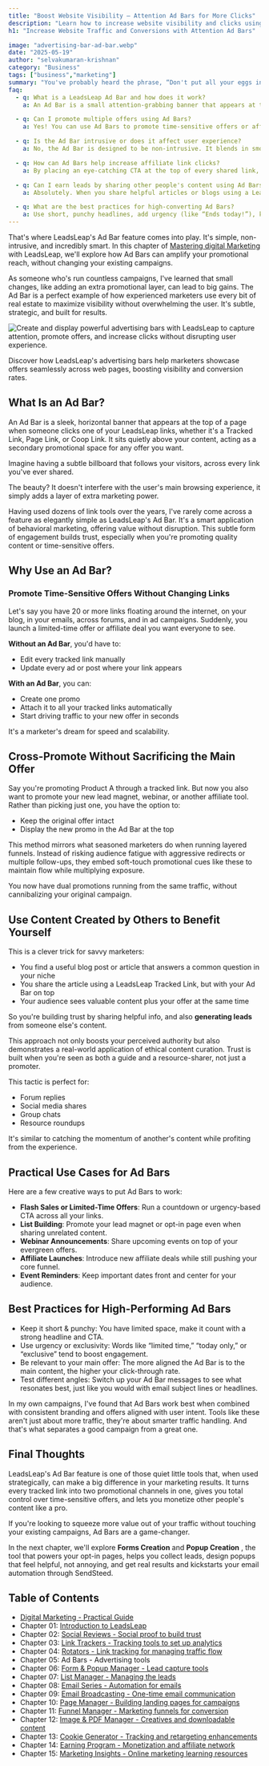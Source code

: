 ```yaml
---
title: "Boost Website Visibility – Attention Ad Bars for More Clicks"
description: "Learn how to increase website visibility and clicks using attention-grabbing ad bars. Boost engagement and conversions with effective online marketing strategies."
h1: "Increase Website Traffic and Conversions with Attention Ad Bars"

image: "advertising-bar-ad-bar.webp"
date: "2025-05-19"
author: "selvakumaran-krishnan"
category: "Business"
tags: ["business","marketing"]
summary: "You've probably heard the phrase, “Don't put all your eggs in one basket.” In online marketing, that translates to: Don't waste an opportunity to promote more than one offer at a time."
faq:
  - q: What is a LeadsLeap Ad Bar and how does it work?
    a: An Ad Bar is a small attention-grabbing banner that appears at the top of any page opened through a LeadsLeap link. It helps promote extra offers without changing your main content, improving visibility and engagement effortlessly.

  - q: Can I promote multiple offers using Ad Bars?
    a: Yes! You can use Ad Bars to promote time-sensitive offers or affiliate products alongside your existing campaigns. This way, every link becomes a dual-purpose traffic tool.

  - q: Is the Ad Bar intrusive or does it affect user experience?
    a: No, the Ad Bar is designed to be non-intrusive. It blends in smoothly with the page and doesn't block or distract from the main content, making it ideal for subtle yet effective promotion.

  - q: How can Ad Bars help increase affiliate link clicks?
    a: By placing an eye-catching CTA at the top of every shared link, Ad Bars make sure your offer is always seen. This added visibility often results in higher click-through rates and conversions.

  - q: Can I earn leads by sharing other people's content using Ad Bars?
    a: Absolutely. When you share helpful articles or blogs using a LeadsLeap tracked link, your Ad Bar appears on top—allowing you to capture leads or promote offers while providing value to your audience.

  - q: What are the best practices for high-converting Ad Bars?
    a: Use short, punchy headlines, add urgency (like “Ends today!”), keep your offer relevant to the content, and always test different messages to find what works best for your audience.
---
```


That's where LeadsLeap's Ad Bar feature comes into play. It's simple, non-intrusive, and incredibly smart. In this chapter of [Mastering digital Marketing](/digital-marketing-strategy) with LeadsLeap, we'll explore how Ad Bars can amplify your promotional reach, without changing your existing campaigns.

As someone who's run countless campaigns, I've learned that small changes, like adding an extra promotional layer, can lead to big gains. The Ad Bar is a perfect example of how experienced marketers use every bit of real estate to maximize visibility without overwhelming the user. It's subtle, strategic, and built for results.

![Create and display powerful advertising bars with LeadsLeap to capture attention, promote offers, and increase clicks without disrupting user experience.](/assets/images/blog/advertising-bar-ad-bar.webp "Advertising Bars in LeadsLeap")

Discover how LeadsLeap's advertising bars help marketers showcase offers seamlessly across web pages, boosting visibility and conversion rates.

What Is an Ad Bar?
------------------

An Ad Bar is a sleek, horizontal banner that appears at the top of a page when someone clicks one of your LeadsLeap links, whether it's a Tracked Link, Page Link, or Coop Link. It sits quietly above your content, acting as a secondary promotional space for any offer you want.

Imagine having a subtle billboard that follows your visitors, across every link you've ever shared.

The beauty? It doesn't interfere with the user's main browsing experience, it simply adds a layer of extra marketing power.

Having used dozens of link tools over the years, I've rarely come across a feature as elegantly simple as LeadsLeap's Ad Bar. It's a smart application of behavioral marketing, offering value without disruption. This subtle form of engagement builds trust, especially when you're promoting quality content or time-sensitive offers.

Why Use an Ad Bar?
------------------

### Promote Time-Sensitive Offers Without Changing Links

Let's say you have 20 or more links floating around the internet, on your blog, in your emails, across forums, and in ad campaigns. Suddenly, you launch a limited-time offer or affiliate deal you want everyone to see.

**Without an Ad Bar**, you'd have to:

*   Edit every tracked link manually
*   Update every ad or post where your link appears

**With an Ad Bar**, you can:

*   Create one promo
*   Attach it to all your tracked links automatically
*   Start driving traffic to your new offer in seconds

It's a marketer's dream for speed and scalability.

Cross-Promote Without Sacrificing the Main Offer
------------------------------------------------

Say you're promoting Product A through a tracked link. But now you also want to promote your new lead magnet, webinar, or another affiliate tool. Rather than picking just one, you have the option to:

*   Keep the original offer intact
*   Display the new promo in the Ad Bar at the top

This method mirrors what seasoned marketers do when running layered funnels. Instead of risking audience fatigue with aggressive redirects or multiple follow-ups, they embed soft-touch promotional cues like these to maintain flow while multiplying exposure.

You now have dual promotions running from the same traffic, without cannibalizing your original campaign.

Use Content Created by Others to Benefit Yourself
-------------------------------------------------

This is a clever trick for savvy marketers:

*   You find a useful blog post or article that answers a common question in your niche
*   You share the article using a LeadsLeap Tracked Link, but with your Ad Bar on top
*   Your audience sees valuable content plus your offer at the same time

So you're building trust by sharing helpful info, and also **generating leads** from someone else's content.

This approach not only boosts your perceived authority but also demonstrates a real-world application of ethical content curation. Trust is built when you're seen as both a guide and a resource-sharer, not just a promoter.

This tactic is perfect for:

*   Forum replies
*   Social media shares
*   Group chats
*   Resource roundups

It's similar to catching the momentum of another's content while profiting from the experience.

Practical Use Cases for Ad Bars
-------------------------------

Here are a few creative ways to put Ad Bars to work:

*   **Flash Sales or Limited-Time Offers**: Run a countdown or urgency-based CTA across all your links.
*   **List Building**: Promote your lead magnet or opt-in page even when sharing unrelated content.
*   **Webinar Announcements**: Share upcoming events on top of your evergreen offers.
*   **Affiliate Launches**: Introduce new affiliate deals while still pushing your core funnel.
*   **Event Reminders**: Keep important dates front and center for your audience.

Best Practices for High-Performing Ad Bars
------------------------------------------

*   Keep it short & punchy: You have limited space, make it count with a strong headline and CTA.
*   Use urgency or exclusivity: Words like “limited time,” “today only,” or “exclusive” tend to boost engagement.
*   Be relevant to your main offer: The more aligned the Ad Bar is to the main content, the higher your click-through rate.
*   Test different angles: Switch up your Ad Bar messages to see what resonates best, just like you would with email subject lines or headlines.

In my own campaigns, I've found that Ad Bars work best when combined with consistent branding and offers aligned with user intent. Tools like these aren't just about more traffic, they're about smarter traffic handling. And that's what separates a good campaign from a great one.

Final Thoughts
--------------

LeadsLeap's Ad Bar feature is one of those quiet little tools that, when used strategically, can make a big difference in your marketing results. It turns every tracked link into two promotional channels in one, gives you total control over time-sensitive offers, and lets you monetize other people's content like a pro.

If you're looking to squeeze more value out of your traffic without touching your existing campaigns, Ad Bars are a game-changer.

In the next chapter, we'll explore **Forms Creation** and **Popup Creation** , the tool that powers your opt-in pages, helps you collect leads, design popups that feel helpful, not annoying, and get real results and kickstarts your email automation through SendSteed.


Table of Contents
-----------------

*   [Digital Marketing - Practical Guide](/digital-marketing-practical-guide)
*   Chapter 01: [Introduction to LeadsLeap](/marketing-platform-all-in-one)
*   Chapter 02: [Social Reviews - Social proof to build trust](/social-reviews)
*   Chapter 03: [Link Trackers - Tracking tools to set up analytics](/link-tracker-traffic-analysis)
*   Chapter 04: [Rotators - Link tracking for managing traffic flow](/traffic-link-management)
*   Chapter 05: Ad Bars - Advertising tools
*   Chapter 06: [Form & Popup Manager - Lead capture tools](/form-popup-tools)
*   Chapter 07: [List Manager - Managing the leads](/leads-list-manager)
*   Chapter 08: [Email Series - Automation for emails](/email-automation-series)
*   Chapter 09: [Email Broadcasting - One-time email communication](/email-broadcasting-tips)
*   Chapter 10: [Page Manager - Building landing pages for campaigns](/landing-page-manager)
*   Chapter 11: [Funnel Manager - Marketing funnels for conversion](/sales-funnel-manager)
*   Chapter 12: [Image & PDF Manager - Creatives and downloadable content](/image-pdf-hosting)
*   Chapter 13: [Cookie Generator - Tracking and retargeting enhancements](/cookie-tracking-generator)
*   Chapter 14: [Earning Program - Monetization and affiliate network](/money-income-stream)
*   Chapter 15: [Marketing Insights - Online marketing learning resources](/learn-marketing-insights)